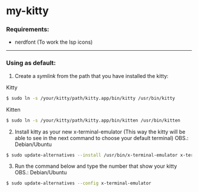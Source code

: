 # my-kitty

### Requirements:
* nerdfont (To work the lsp icons)

----

### Using as default:
1. Create a *symlink* from the path that you have installed the kitty:

Kitty
```bash
$ sudo ln -s /your/kitty/path/kitty.app/bin/kitty /usr/bin/kitty
```
Kitten
```bash
$ sudo ln -s /your/kitty/path/kitty.app/bin/kitten /usr/bin/kitten
```

2. Install kitty as your new x-terminal-emulator (This way the kitty will be able to see in the next command to choose your default terminal)
OBS.: Debian/Ubuntu
```bash
$ sudo update-alternatives --install /usr/bin/x-terminal-emulator x-terminal-emulator `which kitty` 50
```

3. Run the command below and type the number that show your kitty
OBS.: Debian/Ubuntu
```bash
$ sudo update-alternatives --config x-terminal-emulator
```
